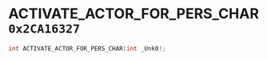 # ACTIVATE_ACTOR_FOR_PERS_CHAR `0x2CA16327`

```cpp
int ACTIVATE_ACTOR_FOR_PERS_CHAR(int _Unk0);
```